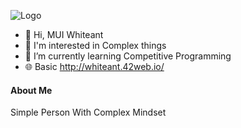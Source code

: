 
![Logo](https://scontent.fdac37-1.fna.fbcdn.net/v/t39.30808-6/342717484_968046197897079_7789343742069100722_n.jpg?_nc_cat=110&ccb=1-7&_nc_sid=a5f93a&_nc_eui2=AeGxNjwqOgp-fKD1iQgEGKwpJxtajok7T3InG1qOiTtPct-zPoOQvN0fLaX4oDrTzrJgo8F6y3OXTJlWzeDLL8XF&_nc_ohc=cCNdNWmdpS0Q7kNvgH27hsL&_nc_ht=scontent.fdac37-1.fna&oh=00_AYCuc2I_i6Z_Ow3FP06jusVnVXuZ9N5SYhbxcNa2bQYFHg&oe=66EF731B)

- 👋 Hi, MUI Whiteant
- 👀 I'm interested in Complex things
- 🌱 I’m currently learning Competitive Programming
- 🌐  Basic http://whiteant.42web.io/



#### **About Me**
Simple Person With Complex Mindset


